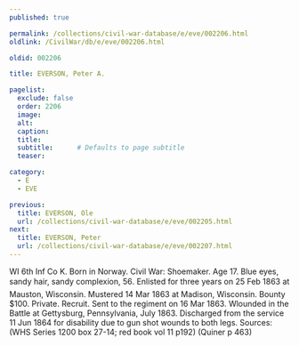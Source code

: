 ```yaml
---
published: true

permalink: /collections/civil-war-database/e/eve/002206.html
oldlink: /CivilWar/db/e/eve/002206.html

oldid: 002206

title: EVERSON, Peter A.

pagelist:
  exclude: false
  order: 2206
  image: 
  alt:
  caption:
  title:
  subtitle:      # Defaults to page subtitle
  teaser:

category: 
  - E 
  - EVE

previous:
  title: EVERSON, Ole
  url: /collections/civil-war-database/e/eve/002205.html  
next:
  title: EVERSON, Peter
  url: /collections/civil-war-database/e/eve/002207.html   
---
```

WI 6th Inf Co K. Born in Norway. Civil War: Shoemaker. Age 17. Blue eyes, sandy hair, sandy complexion, 5&#146;6&#148;. Enlisted for three years on 25 Feb 1863 at Mauston, Wisconsin. Mustered 14 Mar 1863 at Madison, Wisconsin. Bounty $100. Private. Recruit. Sent to the regiment on 16 Mar 1863. Wlounded in the Battle at Gettysburg, Pennsylvania, July 1863. Discharged from the service 11 Jun 1864 for disability due to gun shot wounds to both legs. Sources: (WHS Series 1200 box 27-14; red book vol 11 p192) (Quiner p 463)